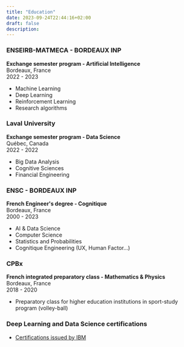 ```yaml
---
title: "Education"
date: 2023-09-24T22:44:16+02:00
draft: false
description: 
---
```


### ENSEIRB-MATMECA - BORDEAUX INP
**Exchange semester program - Artificial Intelligence**\
Bordeaux, France\
2022 - 2023

- Machine Learning 
- Deep Learning
- Reinforcement Learning
- Research algorithms

### Laval University
**Exchange semester program - Data Science**\
Québec, Canada\
2022 - 2022

- Big Data Analysis
- Cognitive Sciences
- Financial Engineering

### ENSC - BORDEAUX INP
**French Engineer's degree - Cognitique**\
Bordeaux, France\
2000 - 2023

- AI & Data Science 
- Computer Science
- Statistics and Probabilities
- Cognitique Engineering (UX, Human Factor...)

### CPBx 
**French integrated preparatory class - Mathematics & Physics**\
Bordeaux, France\
2018 - 2020

- Preparatory class for higher education institutions in sport-study program (volley-ball)

### Deep Learning and Data Science certifications 
- [Certifications issued by IBM](https://www.credly.com/users/leger-corentin/badges)